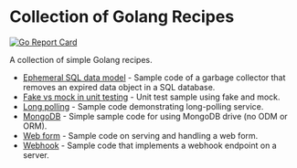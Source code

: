 # Collection of Golang Recipes

[![Go Report Card](https://goreportcard.com/badge/github.com/cybersamx/go-recipes)](https://goreportcard.com/report/github.com/cybersamx/go-recipes)

A collection of simple Golang recipes.

* [Ephemeral SQL data model](ephemeral-sql-data) - Sample code of a garbage collector that removes an expired data object in a SQL database.
* [Fake vs mock in unit testing](fake-mock) - Unit test sample using fake and mock.
* [Long polling](long-poll) - Sample code demonstrating long-polling service.
* [MongoDB](mongodb) - Simple sample code for using MongoDB drive (no ODM or ORM).
* [Web form](web-form) - Sample code on serving and handling a web form.
* [Webhook](webhook) - Sample code that implements a webhook endpoint on a server.
